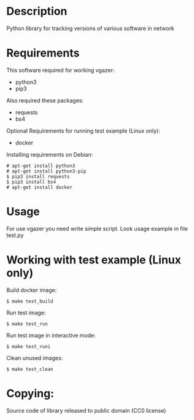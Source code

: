 # Description
Python library for tracking versions of various software in network

# Requirements
This software required for working vgazer:

* python3
* pip3

Also required these packages:

* requests
* bs4

Optional Requirements for running test example (Linux only):

* docker

Installing requirements on Debian:

```
# apt-get install python3
# apt-get install python3-pip
$ pip3 install requests
$ pip3 install bs4
# apt-get install docker
```

# Usage
For use vgazer you need write simple script. Look usage example in file test.py

# Working with test example (Linux only)
Build docker image:
```
$ make test_build
```
Run test image:
```
$ make test_run
```
Run test image in interactive mode:
```
$ make test_runi
```
Clean unused images:
```
$ make test_clean
```

# Copying:
Source code of library released to public domain (CC0 license)

